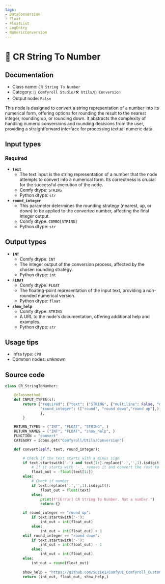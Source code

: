 ```yaml
---
tags:
- DataConversion
- Float
- FloatList
- LogEntry
- NumericConversion
---
```


# 🔧 CR String To Number
## Documentation
- Class name: `CR String To Number`
- Category: `🧩 Comfyroll Studio/🛠️ Utils/🔧 Conversion`
- Output node: `False`

This node is designed to convert a string representation of a number into its numerical form, offering options for rounding the result to the nearest integer, rounding up, or rounding down. It abstracts the complexity of handling numeric conversions and rounding decisions from the user, providing a straightforward interface for processing textual numeric data.
## Input types
### Required
- **`text`**
    - The text input is the string representation of a number that the node attempts to convert into a numerical form. Its correctness is crucial for the successful execution of the node.
    - Comfy dtype: `STRING`
    - Python dtype: `str`
- **`round_integer`**
    - This parameter determines the rounding strategy (nearest, up, or down) to be applied to the converted number, affecting the final integer output.
    - Comfy dtype: `COMBO[STRING]`
    - Python dtype: `str`
## Output types
- **`INT`**
    - Comfy dtype: `INT`
    - The integer output of the conversion process, affected by the chosen rounding strategy.
    - Python dtype: `int`
- **`FLOAT`**
    - Comfy dtype: `FLOAT`
    - The floating-point representation of the input text, providing a non-rounded numerical version.
    - Python dtype: `float`
- **`show_help`**
    - Comfy dtype: `STRING`
    - A URL to the node's documentation, offering additional help and examples.
    - Python dtype: `str`
## Usage tips
- Infra type: `CPU`
- Common nodes: unknown


## Source code
```python
class CR_StringToNumber: 

    @classmethod
    def INPUT_TYPES(s):
        return {"required": {"text": ("STRING", {"multiline": False, "default": "text", "forceInput": True}),
                "round_integer": (["round", "round down","round up"],),
                },
        }

    RETURN_TYPES = ("INT", "FLOAT", "STRING", )
    RETURN_NAMES = ("INT", "FLOAT", "show_help", )
    FUNCTION = "convert"
    CATEGORY = icons.get("Comfyroll/Utils/Conversion")

    def convert(self, text, round_integer):

        # Check if the text starts with a minus sign
        if text.startswith('-') and text[1:].replace('.','',1).isdigit():
            # If it starts with '-', remove it and convert the rest to int and float
            float_out = -float(text[1:])
        else:
            # Check if number
            if text.replace('.','',1).isdigit():
                float_out = float(text)
            else:
                print(f"[Error] CR String To Number. Not a number.")
                return {}

        if round_integer == "round up":
            if text.startswith('-'):
                int_out = int(float_out)
            else:
                int_out = int(float_out) + 1
        elif round_integer == "round down": 
            if text.startswith('-'):
                int_out = int(float_out) - 1
            else:
                int_out = int(float_out)
        else:
            int_out = round(float_out)
        
        show_help = "https://github.com/Suzie1/ComfyUI_Comfyroll_CustomNodes/wiki/Conversion-Nodes#cr-string-to-number"
        return (int_out, float_out, show_help,)

```
